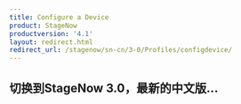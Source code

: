```yaml
---
title: Configure a Device
product: StageNow
productversion: '4.1'
layout: redirect.html
redirect_url: /stagenow/sn-cn/3-0/Profiles/configdevice/
---
```


## 切换到StageNow 3.0，最新的中文版...
